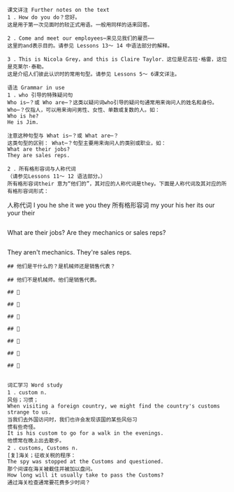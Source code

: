 ```text
课文详注 Further notes on the text 
1 ．How do you do？您好。 
这是用于第一次见面时的较正式用语。一般用同样的话来回答。

2 ．Come and meet our employees⋯来见见我们的雇员⋯⋯ 
这里的and表示目的。请参见 Lessons 13～ 14 中语法部分的解释。 

3 ．This is Nicola Grey，and this is Claire Taylor．这位是尼古拉·格雷，这位是克莱尔·泰勒。 
这是介绍人们彼此认识时的常用句型。请参见 Lessons 5～ 6课文详注。 

语法 Grammar in use 
1 ．who 引导的特殊疑问句 
Who is⋯？或 Who are⋯？这类以疑问词who引导的疑问句通常用来询问人的姓名和身份。
Who⋯？仅指人，可以用来询问男性、女性、单数或复数的人。如：
Who is he? 
He is Jim. 

注意这种句型与 What is⋯？或 What are⋯？
这类句型的区别： What⋯？句型主要用来询问人的类别或职业，如： 
What are their jobs? 
They are sales reps.  

2 ．所有格形容词与人称代词 
（请参见Lessons 11～ 12 语法部分。） 
所有格形容词their 意为“他们的”，其对应的人称代词是they。下面是人称代词及其对应的所有格形容词形式： 

``` 
人称代词 I you he she it we you they 
所有格形容词 my your his her its our your their 
``` 
``` 
What are their jobs? Are they mechanics or sales reps? 
``` 
``` 
They aren't mechanics. They're sales reps. 
``` 
## 他们是干什么的？是机械师还是销售代表？ 

## 他们不是机械师。他们是销售代表。 

##  

##  

##  

##  

##  

##  

##  


词汇学习 Word study 
1 ．custom n. 
风俗；习惯； 
When visiting a foreign country, we might find the country's customs 
strange to us. 
当我们去外国访问时，我们也许会发现该国的某些风俗习 
惯有些奇怪。 
It is his custom to go for a walk in the evenings. 
他惯常在晚上出去散步。 
2 ．customs, Customs n. 
[复]海关；征收关税的程序： 
The spy was stopped at the Customs and questioned. 
那个间谍在海关被截住并被加以盘问。 
How long will it usually take to pass the Customs? 
通过海关检查通常要花费多少时间？ 